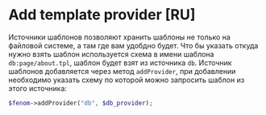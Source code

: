 Add template provider [RU]
=====================

Источники шаблонов позволяют хранить шаблоны не только на файловой системе, а там где вам удобдно будет. Что бы указать откуда нужно взять шаблон используется схема в имени шаблона `db:page/about.tpl`, шаблон будет взят из источника `db`. Источник шаблонов добавляется через метод `addProvider`, при добавлении необходимо указать схему по которой можно запросить шаблон из этого источника:

```php
$fenom->addProvider("db", $db_provider);
```